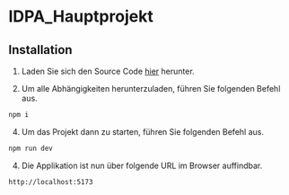 # IDPA_Hauptprojekt

## Installation

1. Laden Sie sich den Source Code [hier](https://github.com/TheSolian/IDPA_Vorprojekt/releases/tag/1.0.0) herunter.

2. Um alle Abhängigkeiten herunterzuladen, führen Sie folgenden Befehl aus.

```bash
npm i
```

4. Um das Projekt dann zu starten, führen Sie folgenden Befehl aus.

```bash
npm run dev
```

4. Die Applikation ist nun über folgende URL im Browser auffindbar.

```bash
http://localhost:5173
```

